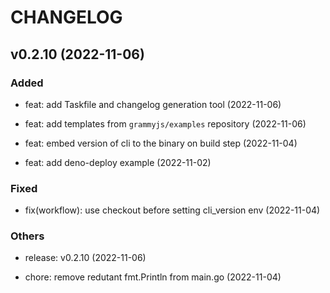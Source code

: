 # CHANGELOG

## v0.2.10 (2022-11-06)

### Added

- feat: add Taskfile and changelog generation tool (2022-11-06)

- feat: add templates from `grammyjs/examples` repository (2022-11-06)

- feat: embed version of cli to the binary on build step (2022-11-04)

- feat: add deno-deploy example (2022-11-02)

### Fixed

- fix(workflow): use checkout before setting cli_version env (2022-11-04)

### Others

- release: v0.2.10 (2022-11-06)

- chore: remove redutant fmt.Println from main.go (2022-11-04)
